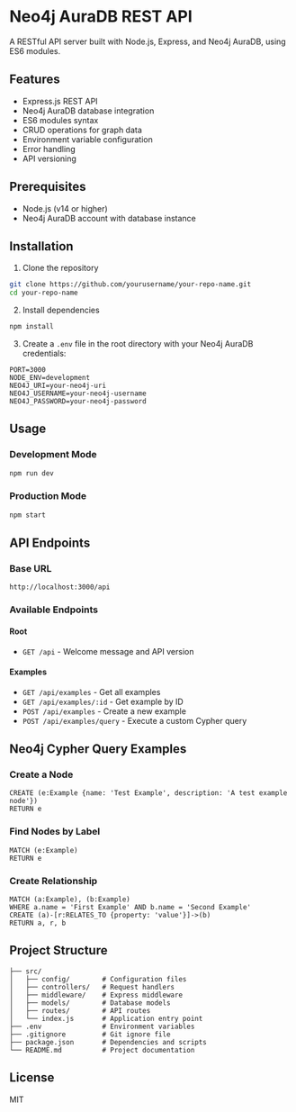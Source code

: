 # Neo4j AuraDB REST API

A RESTful API server built with Node.js, Express, and Neo4j AuraDB, using ES6 modules.

## Features

- Express.js REST API
- Neo4j AuraDB database integration
- ES6 modules syntax
- CRUD operations for graph data
- Environment variable configuration
- Error handling
- API versioning

## Prerequisites

- Node.js (v14 or higher)
- Neo4j AuraDB account with database instance

## Installation

1. Clone the repository
```bash
git clone https://github.com/yourusername/your-repo-name.git
cd your-repo-name
```

2. Install dependencies
```bash
npm install
```

3. Create a `.env` file in the root directory with your Neo4j AuraDB credentials:
```
PORT=3000
NODE_ENV=development
NEO4J_URI=your-neo4j-uri
NEO4J_USERNAME=your-neo4j-username
NEO4J_PASSWORD=your-neo4j-password
```

## Usage

### Development Mode
```bash
npm run dev
```

### Production Mode
```bash
npm start
```

## API Endpoints

### Base URL
```
http://localhost:3000/api
```

### Available Endpoints

#### Root
- `GET /api` - Welcome message and API version

#### Examples
- `GET /api/examples` - Get all examples
- `GET /api/examples/:id` - Get example by ID
- `POST /api/examples` - Create a new example
- `POST /api/examples/query` - Execute a custom Cypher query

## Neo4j Cypher Query Examples

### Create a Node
```cypher
CREATE (e:Example {name: 'Test Example', description: 'A test example node'})
RETURN e
```

### Find Nodes by Label
```cypher
MATCH (e:Example)
RETURN e
```

### Create Relationship
```cypher
MATCH (a:Example), (b:Example)
WHERE a.name = 'First Example' AND b.name = 'Second Example'
CREATE (a)-[r:RELATES_TO {property: 'value'}]->(b)
RETURN a, r, b
```

## Project Structure

```
├── src/
│   ├── config/        # Configuration files
│   ├── controllers/   # Request handlers
│   ├── middleware/    # Express middleware
│   ├── models/        # Database models
│   ├── routes/        # API routes
│   └── index.js       # Application entry point
├── .env               # Environment variables
├── .gitignore         # Git ignore file
├── package.json       # Dependencies and scripts
└── README.md          # Project documentation
```

## License

MIT